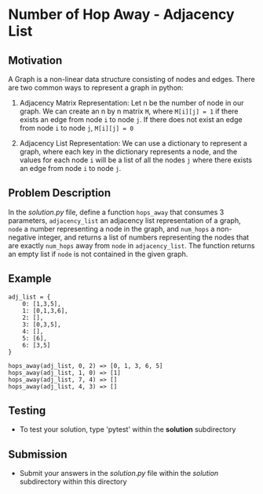 # Number of Hop Away - Adjacency List

## Motivation
A Graph is a non-linear data structure consisting of nodes and edges. 
There are two common ways to represent a graph in python:

1. Adjacency Matrix Representation:
    Let n be the number of node in our graph.
    We can create an n by n matrix `M`, where `M[i][j] = 1` if there exists an edge from node `i` to node `j`. If there does not exist an edge from node `i` to node `j`, `M[i][j] = 0`

2. Adjacency List Representation:
    We can use a dictionary to represent a graph, where each key in the dictionary represents a node, and the values for each node `i` will be a list of all the nodes `j` where there exists an edge from node `i` to node `j`.
    
## Problem Description
In the *solution.py* file, define a function `hops_away` that consumes 3 parameters, `adjacency_list` an adjacency list
representation of a graph, `node` a number representing a node in the graph, and `num_hops` a non-negative integer, and returns a list of
numbers representing the nodes that are exactly `num_hops` away from `node` in `adjacency_list`. The function returns an
empty list if `node` is not contained in the given graph.

## Example 
```
adj_list = {
    0: [1,3,5],
    1: [0,1,3,6],
    2: [],
    3: [0,3,5],
    4: [],
    5: [6],
    6: [3,5]
}

hops_away(adj_list, 0, 2) => [0, 1, 3, 6, 5]
hops_away(adj_list, 1, 0) => [1]
hops_away(adj_list, 7, 4) => []
hops_away(adj_list, 4, 3) => []
```


## Testing
* To test your solution, type 'pytest' within the **solution** subdirectory

## Submission
* Submit your answers in the *solution.py* file within the *solution* subdirectory within this directory
